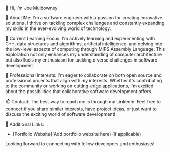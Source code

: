 👋 Hi, I’m Joe Muldowney

👀 About Me:
I'm a software engineer with a passion for creating innovative solutions. I thrive on tackling complex challenges and constantly expanding my skills in the ever-evolving world of technology.

🌱 Current Learning Focus:
I'm actively learning and experimenting with C++, data structures and algorithms, artificial intelligence, and delving into the low-level aspects of computing through MIPS Assembly Language. This exploration not only enhances my understanding of computer architecture but also fuels my enthusiasm for tackling diverse challenges in software development.

💼 Professional Interests:
I'm eager to collaborate on both open source and professional projects that align with my interests. Whether it's contributing to the community or working on cutting-edge applications, I'm excited about the possibilities that collaborative software development offers.

📫 Contact:
The best way to reach me is through my LinkedIn. Feel free to connect if you share similar interests, have project ideas, or just want to discuss the exciting world of software development!

🔗 Additional Links:
- [Portfolio Website](Add portfolio website here) (if applicable)

Looking forward to connecting with fellow developers and enthusiasts!
